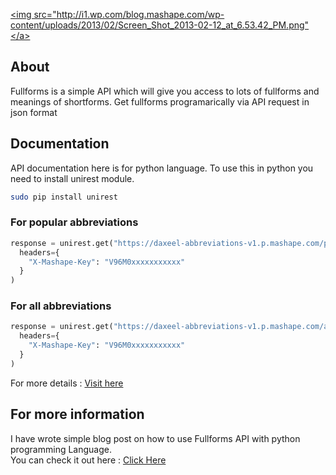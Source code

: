 <a href="https://market.mashape.com/daxeel/abbreviations"><img src="http://i1.wp.com/blog.mashape.com/wp-content/uploads/2013/02/Screen_Shot_2013-02-12_at_6.53.42_PM.png"</a>

## About
Fullforms is a simple API which will give you access to lots of fullforms and meanings of shortforms. Get fullforms programarically via API request in json format

## Documentation
API documentation here is for python language. To use this in python you need to install unirest module.
```sh
sudo pip install unirest
```
### For popular abbreviations
```py
response = unirest.get("https://daxeel-abbreviations-v1.p.mashape.com/popular/{SHORT_FORM}",
  headers={
    "X-Mashape-Key": "V96M0xxxxxxxxxxx"
  }
)
```
### For all abbreviations
```py
response = unirest.get("https://daxeel-abbreviations-v1.p.mashape.com/all/{SHORT_FORM}",
  headers={
    "X-Mashape-Key": "V96M0xxxxxxxxxxx"
  }
)
```
<p>For more details : <a href="https://market.mashape.com/daxeel/abbreviations#all-short_form" target"_blank">Visit here</a></p>

## For more information
I have wrote simple blog post on how to use Fullforms API with python programming Language. <br>
You can check it out here : <a href="http://blog.daxeelsoni.in/2015/12/25/working-with-abbreviations-api-in-python/" target="_blank">Click Here</a>
